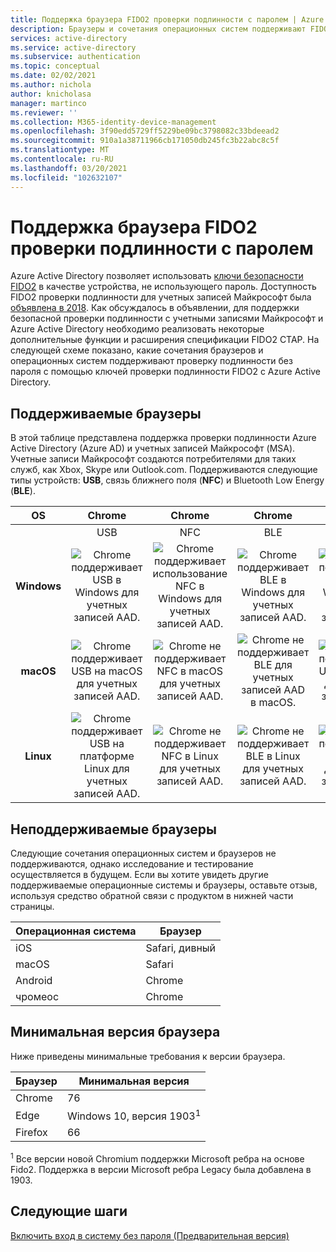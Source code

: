 ```yaml
---
title: Поддержка браузера FIDO2 проверки подлинности с паролем | Azure Active Directory
description: Браузеры и сочетания операционных систем поддерживают FIDO2 проверку подлинности с паролем для приложений, использующих Azure Active Directory
services: active-directory
ms.service: active-directory
ms.subservice: authentication
ms.topic: conceptual
ms.date: 02/02/2021
ms.author: nichola
author: knicholasa
manager: martinco
ms.reviewer: ''
ms.collection: M365-identity-device-management
ms.openlocfilehash: 3f90edd5729ff5229be09bc3798082c33bdeead2
ms.sourcegitcommit: 910a1a38711966cb171050db245fc3b22abc8c5f
ms.translationtype: MT
ms.contentlocale: ru-RU
ms.lasthandoff: 03/20/2021
ms.locfileid: "102632107"
---
```

# <a name="browser-support-of-fido2-passwordless-authentication"></a>Поддержка браузера FIDO2 проверки подлинности с паролем

Azure Active Directory позволяет использовать [ключи безопасности FIDO2](./concept-authentication-passwordless.md#fido2-security-keys) в качестве устройства, не использующего пароль. Доступность FIDO2 проверки подлинности для учетных записей Майкрософт была [объявлена в 2018](https://techcommunity.microsoft.com/t5/identity-standards-blog/all-about-fido2-ctap2-and-webauthn/ba-p/288910). Как обсуждалось в объявлении, для поддержки безопасной проверки подлинности с учетными записями Майкрософт и Azure Active Directory необходимо реализовать некоторые дополнительные функции и расширения спецификации FIDO2 CTAP. На следующей схеме показано, какие сочетания браузеров и операционных систем поддерживают проверку подлинности без пароля с помощью ключей проверки подлинности FIDO2 с Azure Active Directory.

## <a name="supported-browsers"></a>Поддерживаемые браузеры

В этой таблице представлена поддержка проверки подлинности Azure Active Directory (Azure AD) и учетных записей Майкрософт (MSA). Учетные записи Майкрософт создаются потребителями для таких служб, как Xbox, Skype или Outlook.com. Поддерживаются следующие типы устройств: **USB**, связь ближнего поля (**NFC**) и Bluetooth Low Energy (**BLE**).

| OS | Chrome | Chrome  | Chrome | Edge | Edge | Edge | Firefox | Firefox | Firefox |
|:---:|:---:|:---:|:---:|:---:|:---:|:---:|:---:|:---:|:---:|
| | USB | NFC | BLE | USB | NFC | BLE | USB | NFC | BLE |
| **Windows**  | ![Chrome поддерживает USB в Windows для учетных записей AAD.][y] | ![Chrome поддерживает использование NFC в Windows для учетных записей AAD.][y] | ![Chrome поддерживает BLE в Windows для учетных записей AAD.][y] | ![Ребро поддерживает USB в Windows для учетных записей AAD.][y] | ![Ребро поддерживает использование NFC в Windows для учетных записей AAD.][y] | ![Ребро поддерживает BLE в Windows для учетных записей AAD.][y] | ![Firefox поддерживает USB в Windows для учетных записей AAD.][y] | ![Firefox поддерживает использование NFC в Windows для учетных записей AAD.][y] | ![Firefox поддерживает BLE в Windows для учетных записей AAD.][y] |
| **macOS**  | ![Chrome поддерживает USB на macOS для учетных записей AAD.][y] | ![Chrome не поддерживает NFC в macOS для учетных записей AAD.][n] | ![Chrome не поддерживает BLE для учетных записей AAD в macOS.][n] | ![Ребро поддерживает USB на macOS для учетных записей AAD.][y] | ![Ребро не поддерживает NFC в macOS для учетных записей AAD.][n] | ![Ребро не поддерживает BLE на macOS для учетных записей AAD.][n] | ![Firefox не поддерживает USB на macOS для учетных записей AAD.][n] | ![Firefox не поддерживает NFC в macOS для учетных записей AAD.][n] | ![Firefox не поддерживает BLE для учетных записей AAD в macOS.][n] |
| **Linux**  | ![Chrome поддерживает USB на платформе Linux для учетных записей AAD.][y] | ![Chrome не поддерживает NFC в Linux для учетных записей AAD.][n] | ![Chrome не поддерживает BLE в Linux для учетных записей AAD.][n] | ![Ребро не поддерживает USB в Linux для учетных записей AAD.][n] | ![Ребро не поддерживает использование NFC в Linux для учетных записей AAD.][n] | ![Ребро не поддерживает BLE в Linux для учетных записей AAD.][n] | ![Firefox не поддерживает поддержку USB в Linux для учетных записей AAD.][n] | ![Firefox не поддерживает использование NFC в Linux для учетных записей AAD.][n] | ![Firefox не поддерживает BLE в Linux для учетных записей AAD.][n] |



## <a name="unsupported-browsers"></a>Неподдерживаемые браузеры

Следующие сочетания операционных систем и браузеров не поддерживаются, однако исследование и тестирование осуществляется в будущем. Если вы хотите увидеть другие поддерживаемые операционные системы и браузеры, оставьте отзыв, используя средство обратной связи с продуктом в нижней части страницы.

| Операционная система | Браузер |
| ---- | ---- |
| iOS | Safari, дивный |
| macOS | Safari |
| Android | Chrome |
| чромеос | Chrome |

## <a name="minimum-browser-version"></a>Минимальная версия браузера

Ниже приведены минимальные требования к версии браузера. 

| Браузер | Минимальная версия |
| ---- | ---- |
| Chrome | 76 |
| Edge | Windows 10, версия 1903<sup>1</sup> |
| Firefox | 66 |

<sup>1</sup> Все версии новой Chromium поддержки Microsoft ребра на основе Fido2. Поддержка в версии Microsoft ребра Legacy была добавлена в 1903.

## <a name="next-steps"></a>Следующие шаги
[Включить вход в систему без пароля (Предварительная версия)](./howto-authentication-passwordless-security-key.md)

<!--Image references-->
[y]: ./media/fido2-compatibility/yes.png
[n]: ./media/fido2-compatibility/no.png
